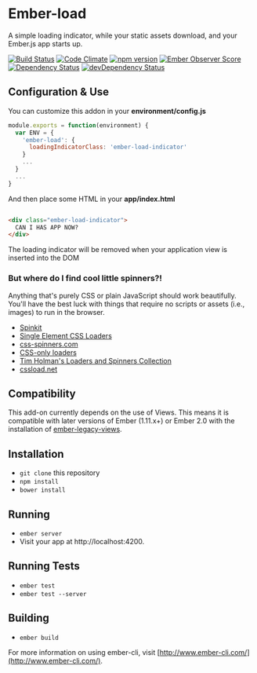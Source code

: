 # Ember-load

A simple loading indicator, while your static assets download, and your Ember.js app starts up.

[![Build Status](https://travis-ci.org/mike-north/ember-load.svg?branch=master)](https://travis-ci.org/mike-north/ember-load)
[![Code Climate](https://codeclimate.com/github/mike-north/ember-load/badges/gpa.svg)](https://codeclimate.com/github/mike-north/ember-load)
[![npm version](https://badge.fury.io/js/ember-load.svg)](http://badge.fury.io/js/ember-load)
[![Ember Observer Score](http://emberobserver.com/badges/ember-load.svg)](http://emberobserver.com/addons/ember-load)
[![Dependency Status](https://david-dm.org/mike-north/ember-load.svg)](https://david-dm.org/mike-north/ember-load)
[![devDependency Status](https://david-dm.org/mike-north/ember-load/dev-status.svg)](https://david-dm.org/mike-north/ember-load#info=devDependencies)

## Configuration & Use

You can customize this addon in your **environment/config.js**
```js
module.exports = function(environment) {
  var ENV = {
    'ember-load': {
      loadingIndicatorClass: 'ember-load-indicator'
    }
    ...
  }
  ...
}  

```
And then place some HTML in your **app/index.html**

```html

<div class="ember-load-indicator">
  CAN I HAS APP NOW?
</div>
```

The loading indicator will be removed when your application view is inserted into the DOM

### But where do I find cool little spinners?!

Anything that's purely CSS or plain JavaScript should work beautifully. You'll have the best luck with things that require no scripts or assets (i.e., images) to run in the browser.

* [Spinkit](http://tobiasahlin.com/spinkit/)
* [Single Element CSS Loaders](http://projects.lukehaas.me/css-loaders/)
* [css-spinners.com](http://www.css-spinners.com/)
* [CSS-only loaders](http://blog.pexels.com/css-only-loaders/)
* [Tim Holman's Loaders and Spinners Collection](http://codepen.io/collection/HtAne/)
* [cssload.net](http://cssload.net/)

## Compatibility
This add-on currently depends on the use of Views.  This means it is compatible with later versions of Ember (1.11.x+) or Ember 2.0 with the installation of [ember-legacy-views](https://github.com/emberjs/ember-legacy-views).


## Installation

* `git clone` this repository
* `npm install`
* `bower install`

## Running

* `ember server`
* Visit your app at http://localhost:4200.

## Running Tests

* `ember test`
* `ember test --server`

## Building

* `ember build`

For more information on using ember-cli, visit [http://www.ember-cli.com/](http://www.ember-cli.com/).
